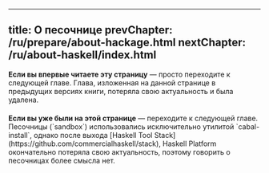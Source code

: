 ----
title: О песочнице
prevChapter: /ru/prepare/about-hackage.html
nextChapter: /ru/about-haskell/index.html
----

<div class="alert alert-info" role="alert">
<strong>Если вы впервые читаете эту страницу</strong> &mdash; просто переходите к следующей главе. Глава, изложенная на данной странице в предыдущих версиях книги, потеряла свою актуальность и была удалена.
</div>

<div style="padding-top: 20px;">
</div>

<div class="alert alert-danger" role="alert">
<strong>Если вы уже были на этой странице</strong> &mdash; переходите к следующей главе. Песочницы (`sandbox`) использовались исключительно утилитой `cabal-install`, однако после выхода [Haskell Tool Stack](https://github.com/commercialhaskell/stack), Haskell Platform окончательно потеряла свою актуальность, поэтому говорить о песочницах более смысла нет.
</div>
